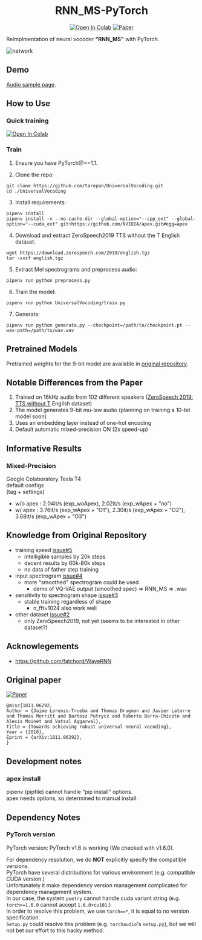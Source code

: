 <div align="center">

# RNN_MS-PyTorch <!-- omit in toc -->
[![Open In Colab](https://colab.research.google.com/assets/colab-badge.svg)][notebook]
[![Paper](http://img.shields.io/badge/paper-arxiv.1811.06292-B31B1B.svg)][paper]  

</div>

Reimplmentation of neural vocoder **"RNN_MS"** with PyTorch.

![network](network.png?raw=true "Robust Universal Neural Vocoding")

## Demo
[Audio sample page](https://tarepan.github.io/UniversalVocoding).  

## How to Use
### Quick training <!-- omit in toc -->
[![Open In Colab](https://colab.research.google.com/assets/colab-badge.svg)][notebook]

### Train
1. Ensure you have PyTorch@>=1.1.

2. Clone the repo:
  ```
  git clone https://github.com/tarepan/UniversalVocoding.git
  cd ./UniversalVocoding
  ```
3. Install requirements:
  ```
  pipenv install
  pipenv install -v --no-cache-dir --global-option="--cpp_ext" --global-option="--cuda_ext" git+https://github.com/NVIDIA/apex.git#egg=apex
  ```
4. Download and extract ZeroSpeech2019 TTS without the T English dataset:
  ```
  wget https://download.zerospeech.com/2019/english.tgz
  tar -xvzf english.tgz
  ```
5. Extract Mel spectrograms and preprocess audio:
  ```
  pipenv run python preprocess.py
  ```

6. Train the model:
  ```
  pipenv run python UniversalVocoding/train.py
  ```
  
7. Generate:
  ```
  pipenv run python generate.py --checkpoint=/path/to/checkpoint.pt --wav-path=/path/to/wav.wav
  ```

## Pretrained Models
Pretrained weights for the 9-bit model are available in [original repository](https://github.com/bshall/UniversalVocoding/releases/tag/v0.1).

## Notable Differences from the Paper
1. Trained on 16kHz audio from 102 different speakers ([ZeroSpeech 2019: TTS without T](https://zerospeech.com/2019/) English dataset)
2. The model generates 9-bit mu-law audio (planning on training a 10-bit model soon)
3. Uses an embedding layer instead of one-hot encoding
4. Default automatic mixed-precision ON (2x speed-up)

## Informative Results
### Mixed-Precision
Google Colaboratory Tesla T4  
default configs  
(tag + settings)

* w/o apex : 2.04it/s (exp_woApex), 2.02it/s (exp_wApex + "no")  
* w/  apex : 3.76it/s (exp_wApex + "O1"), 2.30it/s (exp_wApex + "O2"), 3.68it/s (exp_wApex + "O3")

## Knowledge from Original Repository
- training speed [issue#5](https://github.com/bshall/UniversalVocoding/issues/5)
  - intelligible samples by 20k steps
  - decent results by 60k-80k steps
  - no data of father step training
- input spectrogram [issue#4](https://github.com/bshall/UniversalVocoding/issues/4)
  - more "smoothed" spectrogram could be used
    - demo of VQ-VAE output (smoothed spec) => RNN_MS => .wav
- sensitivity to spectrogram shape [issue#3](https://github.com/bshall/UniversalVocoding/issues/3)
  - stable training regardless of shape
    - n_fft=1024 also work well
- other dataset [issue#2](https://github.com/bshall/UniversalVocoding/issues/2)
  - only ZeroSpeech2019, not yet (seems to be interested in other dataset?)

## Acknowlegements
- https://github.com/fatchord/WaveRNN

## Original paper
[![Paper](http://img.shields.io/badge/paper-arxiv.1811.06292-B31B1B.svg)][paper]  
<!-- https://arxiv2bibtex.org/?q=1811.06292&format=bibtex -->
```
@misc{1811.06292,
Author = {Jaime Lorenzo-Trueba and Thomas Drugman and Javier Latorre and Thomas Merritt and Bartosz Putrycz and Roberto Barra-Chicote and Alexis Moinet and Vatsal Aggarwal},
Title = {Towards achieving robust universal neural vocoding},
Year = {2018},
Eprint = {arXiv:1811.06292},
}
```

## Development notes
### apex install
pipenv (pipfile) cannot handle "pip install" options.  
apex needs options, so determined to manual install.  

## Dependency Notes
### PyTorch version <!-- omit in toc -->
PyTorch version: PyTorch v1.6 is working (We checked with v1.6.0).  

For dependency resolution, we do **NOT** explicitly specify the compatible versions.  
PyTorch have several distributions for various environment (e.g. compatible CUDA version.)  
Unfortunately it make dependency version management complicated for dependency management system.  
In our case, the system `poetry` cannot handle cuda variant string (e.g. `torch>=1.6.0` cannot accept `1.6.0+cu101`.)  
In order to resolve this problem, we use `torch==*`, it is equal to no version specification.  
`Setup.py` could resolve this problem (e.g. `torchaudio`'s `setup.py`), but we will not bet our effort to this hacky method.  

[paper]:https://arxiv.org/abs/1811.06292
[notebook]:https://colab.research.google.com/github/tarepan/UniversalVocoding/blob/main/UniversalVocoding.ipynb